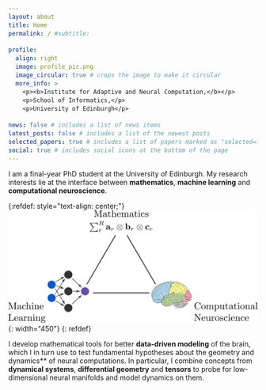 ```yaml
---
layout: about
title: Home
permalink: / #subtitle: 

profile:
  align: right
  image: profile_pic.png
  image_circular: true # crops the image to make it circular
  more_info: >
    <p><b>Institute for Adaptive and Neural Computation,</b></p>
    <p>School of Informatics,</p>
    <p>University of Edinburgh</p>

news: false # includes a list of news items
latest_posts: false # includes a list of the newest posts
selected_papers: true # includes a list of papers marked as "selected={true}"
social: true # includes social icons at the bottom of the page
---
```


I am a final-year PhD student at the University of Edinburgh. My research interests lie at the interface between **mathematics**, **machine learning** and **computational neuroscience**.

{:refdef: style="text-align: center;"}
![math-neuro-ml](/assets/img/schematic-ml-math-neuro-tex-font.png){: width="450"}
{: refdef}

I develop mathematical tools for better **data-driven modeling** of the brain, which I in turn use to test fundamental hypotheses about the geometry and dynamics** of neural computations. In particular, I combine concepts from **dynamical systems**, **differential geometry** and **tensors** to probe for low-dimensional neural manifolds and model dynamics on them.

